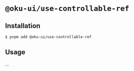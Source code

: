 # `@oku-ui/use-controllable-ref`

## Installation

```sh
$ pnpm add @oku-ui/use-controllable-ref
```

## Usage
...